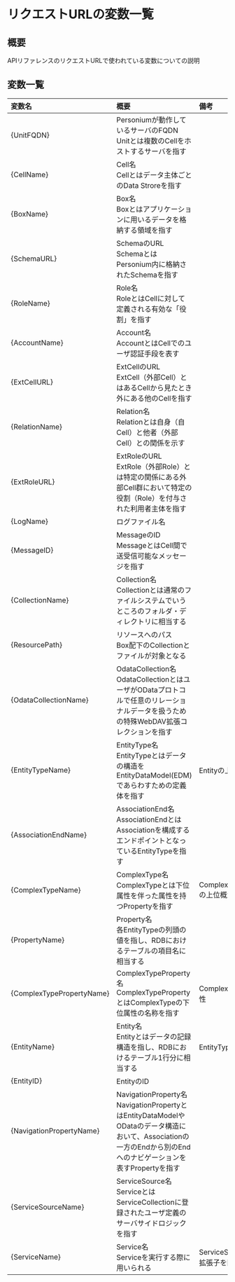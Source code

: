 # リクエストURLの変数一覧
## 概要
APIリファレンスのリクエストURLで使われている変数についての説明

## 変数一覧

|変数名|概要|備考|
|:--|:--|:--|
|{UnitFQDN}|Personiumが動作しているサーバのFQDN<br>Unitとは複数のCellをホストするサーバを指す||
|{CellName}|Cell名<br>Cellとはデータ主体ごとのData Stroreを指す||
|{BoxName}|Box名<br>Boxとはアプリケーションに用いるデータを格納する領域を指す||
|{SchemaURL}|SchemaのURL<br>SchemaとはPersonium内に格納されたSchemaを指す||
|{RoleName}|Role名<br>RoleとはCellに対して定義される有効な「役割」を指す||
|{AccountName}|Account名<br>AccountとはCellでのユーザ認証手段を表す||
|{ExtCellURL}|ExtCellのURL<br>ExtCell（外部Cell）とはあるCellから見たとき外にある他のCellを指す||
|{RelationName}|Relation名<br>Relationとは自身（自Cell）と他者（外部Cell）との関係を示す||
|{ExtRoleURL}|ExtRoleのURL<br>ExtRole（外部Role）とは特定の関係にある外部Cell群において特定の役割（Role）を付与された利用者主体を指す||
|{LogName}|ログファイル名||
|{MessageID}|MessageのID<br>MessageとはCell間で送受信可能なメッセージを指す||
|{CollectionName}|Collection名<br>Collectionとは通常のファイルシステムでいうところのフォルダ・ディレクトリに相当する||
|{ResourcePath}|リソースへのパス<br>Box配下のCollectionとファイルが対象となる||
|{OdataCollectionName}|OdataCollection名<br>OdataCollectionとはユーザがODataプロトコルで任意のリレーショナルデータを扱うための特殊WebDAV拡張コレクションを指す||
|{EntityTypeName}|EntityType名<br>EntityTypeとはデータの構造をEntityDataModel(EDM)であらわすための定義体を指す|Entityの上位概念|
|{AssociationEndName}|AssociationEnd名<br>AssociationEndとはAssociationを構成するエンドポイントとなっているEntityTypeを指す||
|{ComplexTypeName}|ComplexType名<br>ComplexTypeとは下位属性を伴った属性を持つPropertyを指す|ComplexTypePropertyの上位概念|
|{PropertyName}|Property名<br>各EntityTypeの列頭の値を指し、RDBにおけるテーブルの項目名に相当する||
|{ComplexTypePropertyName}|ComplexTypeProperty名<br>ComplexTypePropertyとはComplexTypeの下位属性の名称を指す|ComplexTypeの下位属性|
|{EntityName}|Entity名<br>Entityとはデータの記録構造を指し、RDBにおけるテーブル1行分に相当する|EntityTypeの下位属性|
|{EntityID}|EntityのID||
|{NavigationPropertyName}|NavigationProperty名<br>NavigationPropertyとはEntityDataModelやODataのデータ構造において、Associationの一方のEndから別のEndへのナビゲーションを表すPropertyを指す||
|{ServiceSourceName}|ServiceSource名<br>ServiceとはServiceCollectionに登録されたユーザ定義のサーバサイドロジックを指す||
|{ServiceName}|Service名<br>Serviceを実行する際に用いられる|ServiceSource名から拡張子を除いたもの|

